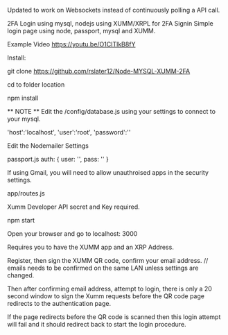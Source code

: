 
Updated to work on Websockets instead of continuously polling a API call. 

2FA Login using mysql, nodejs using XUMM/XRPL for 2FA Signin
Simple login page using node, passport, mysql and XUMM.

Example Video
https://youtu.be/O1CITlkB8fY

Install:

git clone https://github.com/rslater12/Node-MYSQL-XUMM-2FA

cd to folder location

npm install

** NOTE ** Edit the /config/database.js using your settings to connect to your mysql.

'host':'localhost', 'user':'root', 'password':''

Edit the Nodemailer Settings

passport.js auth: { user: '', pass: '' }

If using Gmail, you will need to allow unauthroised apps in the security settings.

app/routes.js

Xumm Developer API secret and Key required.

npm start

Open your browser and go to localhost: 3000

Requires you to have the XUMM app and an XRP Address.

Register, then sign the XUMM QR code, confirm your email address. // emails needs to be confirmed on the same LAN unless settings are changed.

Then after confirming email address, attempt to login, there is only a 20 second window to sign the Xumm requests before the QR code page redirects to the authentication page.

If the page redirects before the QR code is scanned then this login attempt will fail and it should redirect back to start the login procedure.

